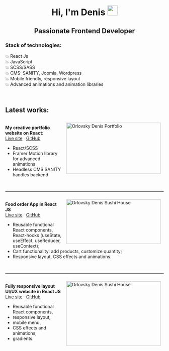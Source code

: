 <h1 align="center" dir="auto">Hi, I'm Denis  <a target="_blank" rel="noopener noreferrer" href="https://github.com/orlovskyden/"><img src="https://github.com/blackcater/blackcater/raw/main/images/Hi.gif" height="32" data-animated-image="" style="max-width: 100%;"></a></h1>

<h2  align="center" >Passionate Frontend Developer</h2>

<h3><b>Stack of technologies:&nbsp;</b></h3>

<p>💥 React Js&nbsp;<br>
	💥 JavaScript<br>
	💥 SCSS/SASS<br>
	💥 CMS: SANITY,&nbsp;Joomla,&nbsp;Wordpress<br>
	💥 Mobile friendly, responsive layout<br>
	💥 Advanced animations and animation libraries</p>

<p>&nbsp;</p>

<h2><b>Latest works:</b></h2>

<p><img align="right"  alt="Orlovsky Denis Portfolio" src="https://www.web-lab.pp.ua/portfolio_website.jpg" style="float:right; height:163px; margin:10px; width:300px"><br>
	<b>My creative portfolio website on React:&nbsp;</b><br>
	<a href="https://orlovskyden.netlify.app/" target="_blank">Live site</a>&nbsp; &nbsp;<a href="https://github.com/orlovskyden/portfolio" target="_blank">GitHub</a></p>

<ul>
	<li>React/SCSS</li>
	<li>Framer Motion library for advanced animations</li>
	<li>Headless CMS SANITY handles backend</li>
</ul>

<p>&nbsp;</p>

<hr>


<p><a href="https://orlovskyden.github.io/react-food-order-app/"><img  align="right" alt="Orlovsky Denis Sushi House" src="https://www.web-lab.pp.ua/Sushi-house_portf.jpg" style="float:right; height:142px; margin:10px; width:300px"></a><br>
	<b>Food order App&nbsp;in React JS</b><br>
	<a href="https://orlovskyden.github.io/react-food-order-app/" target="_blank">Live site</a>&nbsp; &nbsp;<a href="https://github.com/orlovskyden/react-food-order-app" target="_blank">GitHub</a></p>

<ul dir="auto">
	<li>Reusable functional React components, React-hooks (useState, useEffect, useReducer, useContext);</li>
	<li>Cart functionality: add products, customize quantity;</li>
	<li>Responsive layout, CSS effects and animations.</li>
</ul>

<p>&nbsp;</p>

<hr>

<p><a href="https://orlovskyden.github.io/react-gpt3-responsive-wibsite/"><img alt="Orlovsky Denis Sushi House" align="right"  src="https://www.web-lab.pp.ua/gpt-3_portf.jpg" style="float:right; height:206px; margin:10px; width:300px"></a><br>
	<b>Fully responsive layout UI/UX website in React JS</b><br>
	<a href="https://orlovskyden.github.io/react-gpt3-responsive-wibsite/" target="_blank">Live site</a>&nbsp; &nbsp;<a href="https://github.com/orlovskyden/react-gpt3-responsive-wibsite" target="_blank">GitHub</a></p>

<ul>
	<li>Reusable functional React components,</li>
	<li>responsive layout,</li>
	<li>mobile menu,</li>
	<li>CSS effects and animations,</li>
	<li>gradients.</li>
</ul>
